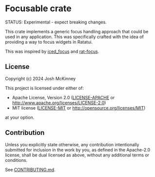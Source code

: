 # Focusable crate

STATUS: Experimental - expect breaking changes.

This crate implements a generic focus handling approach that could be used in any application. This
was specifically crafted with the idea of providing a way to focus widgets in Ratatui.

This was inspired by [iced_focus](https://crates.io/crates/iced_focus) and
[rat-focus](https://crates.io/crates/rat-focus).

## License

Copyright (c) 2024 Josh McKinney

This project is licensed under either of:

- Apache License, Version 2.0 ([LICENSE-APACHE](LICENSE-APACHE) or
  <http://www.apache.org/licenses/LICENSE-2.0>)
- MIT license ([LICENSE-MIT](LICENSE-MIT) or <http://opensource.org/licenses/MIT>)

at your option.

## Contribution

Unless you explicitly state otherwise, any contribution intentionally submitted for inclusion in the
work by you, as defined in the Apache-2.0 license, shall be dual licensed as above, without any
additional terms or conditions.

See [CONTRIBUTING.md](CONTRIBUTING.md).
